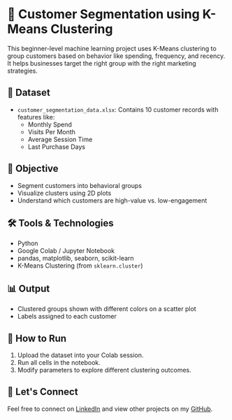 # 🎯 Customer Segmentation using K-Means Clustering

This beginner-level machine learning project uses K-Means clustering to group customers based on behavior like spending, frequency, and recency. It helps businesses target the right group with the right marketing strategies.

## 📁 Dataset

- `customer_segmentation_data.xlsx`: Contains 10 customer records with features like:
  - Monthly Spend
  - Visits Per Month
  - Average Session Time
  - Last Purchase Days

## 🚀 Objective

- Segment customers into behavioral groups
- Visualize clusters using 2D plots
- Understand which customers are high-value vs. low-engagement

## 🛠 Tools & Technologies

- Python
- Google Colab / Jupyter Notebook
- pandas, matplotlib, seaborn, scikit-learn
- K-Means Clustering (from `sklearn.cluster`)

## 📊 Output

- Clustered groups shown with different colors on a scatter plot
- Labels assigned to each customer

## 🧠 How to Run

1. Upload the dataset into your Colab session.
2. Run all cells in the notebook.
3. Modify parameters to explore different clustering outcomes.

## 🤝 Let's Connect

Feel free to connect on [LinkedIn](https://www.linkedin.com/in/your-profile) and view other projects on my [GitHub](https://github.com/yourusername).
